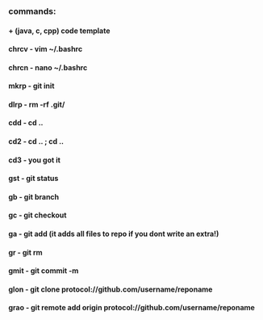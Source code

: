 ### commands:
#### + (java, c, cpp) code template
#### chrcv - vim ~/.bashrc
#### chrcn - nano ~/.bashrc
#### mkrp - git init
#### dlrp - rm -rf .git/
#### cdd - cd ..
#### cd2 - cd .. ; cd ..
#### cd3 - you got it
#### gst - git status
#### gb - git branch 
#### gc - git checkout 
#### ga - git add (it adds all files to repo if you dont write an extra!)
#### gr - git rm 
#### gmit - git commit -m 
#### glon - git clone protocol://github.com/username/reponame
#### grao - git remote add origin protocol://github.com/username/reponame

